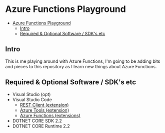 # Azure Functions Playground
- [Azure Functions Playground](#azure-functions-playground)
  - [Intro](#intro)
  - [Required & Optional Software / SDK's etc](#required--optional-software--sdks-etc)

## Intro

This is me playing around with Azure Functions, I'm going to be adding bits and pieces to this repository as I learn new things about Azure Functions.

## Required & Optional Software / SDK's etc

- Visual Studio (opt)
- Visual Studio Code
  - [REST Client (extension)](https://marketplace.visualstudio.com/items?itemName=humao.rest-client)
  - [Azure Tools (extension)](https://marketplace.visualstudio.com/items?itemName=ms-vscode.vscode-node-azure-pack)
  - [Azure Functions (extensions)](https://marketplace.visualstudio.com/items?itemName=ms-azuretools.vscode-azurefunctions)
- DOTNET CORE SDK 2.2
- DOTNET CORE Runtime 2.2